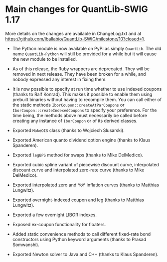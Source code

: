 
Main changes for QuantLib-SWIG 1.17
===================================

More details on the changes are available in ChangeLog.txt and at
<https://github.com/lballabio/QuantLib-SWIG/milestone/10?closed=1>.

- The Python module is now available on PyPI as simply `QuantLib`.
  The old name `QuantLib-Python` will still be provided for a while
  but it will cause the new module to be installed.

- As of this release, the Ruby wrappers are deprecated.  They will be
  removed in next release.  They have been broken for a while, and
  nobody expressed any interest in fixing them.

- It is now possible to specify at run time whether to use indexed
  coupons (thanks to Ralf Konrad).  This makes it possible to enable
  them using prebuilt binaries without having to recompile them.  You
  can call either of the static methods `IborCoupon::createAtParCoupons` or
  `IborCoupon::createIndexedCoupons` to specify your preference.  For
  the time being, the methods above must necessarily be called before
  creating any instance of `IborCoupon` or of its derived classes.

- Exported `MakeOIS` class (thanks to Wojciech Slusarski).

- Exported American quanto dividend option engine (thanks to Klaus
  Spanderen).

- Exported `legBPS` method for swaps (thanks to Mike DelMedico).

- Exported cubic spline variant of piecewise discount curve,
  interpolated discount curve and interpolated zero-rate curve (thanks
  to Mike DelMedico).

- Exported interpolated zero and YoY inflation curves (thanks to
  Matthias Lungwitz).

- Exported overnight-indexed coupon and leg (thanks to Matthias
  Lungwitz).

- Exported a few overnight LIBOR indexes.

- Exposed ex-coupon functionality for floaters.

- Added static convenience methods to call different fixed-rate bond
  constructors using Python keyword arguments (thanks to Prasad
  Somwanshi).

- Exported Newton solver to Java and C++ (thanks to Klaus Spanderen).
